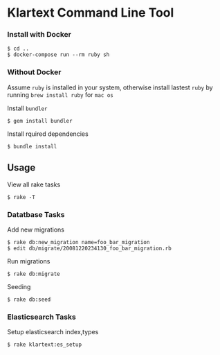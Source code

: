 # Klartext Command Line Tool

### Install with Docker ###

    $ cd ..
    $ docker-compose run --rm ruby sh

### Without Docker ###

Assume `ruby` is installed in your system, otherwise install lastest `ruby` by running `brew install ruby` for `mac os`

Install `bundler`
    
    $ gem install bundler
    
Install rquired dependencies

    $ bundle install
    

## Usage ##

View all rake tasks

    $ rake -T

### Datatbase Tasks ###

Add new migrations

    $ rake db:new_migration name=foo_bar_migration
    $ edit db/migrate/20081220234130_foo_bar_migration.rb

Run migrations

    $ rake db:migrate

Seeding

    $ rake db:seed
    
### Elasticsearch Tasks ###

Setup elasticsearch index,types

    $ rake klartext:es_setup
